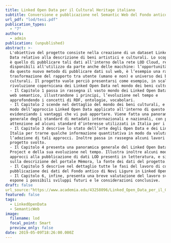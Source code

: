 ```yaml
---
title: Linked Open Data per il Cultural Heritage italiano
subtitle: Conversione e pubblicazione nel Semantic Web del Fondo antico del Comune di Novi Ligure
url_pdf: "lod/tesi.pdf"
publication_types:
  - "7"
authors:
  - admin
publication: (unpublished)
abstract: >-
  L'obiettivo del progetto consiste nella creazione di un dataset Linked Open
  Data relativo alla descrizione di beni artistici e culturali. Lo scopo finale
  è quello di pubblicare tali dati all'interno della rete LOD Cloud, rendendoli
  disponibili all'utilizzo da parte anche delle macchine: l’opportunità offerta
  da questo nuovo metodo di pubblicare dati sul web, è l’esempio una radicale
  trasformazione del rapporto tra utente (umano e non) e universo dei beni
  culturali. Il progetto vuole perciò presentarsi come esempio, in scala, della
  rivoluzione copernicana dei Linked Open Data nel mondo dei beni culturali.
  - Il Capitolo 1 passa in rassegna il vasto mondo dei Linked Open Data e del
  web semantico, illustrandone i principi, l’evoluzione nel tempo e
  approfondendo i concetti di RDF, ontologie, vocabolari.
  - Il Capitolo 2 scende nel dettaglio del mondo dei beni culturali, e in particolar
  modo dell’approccio Linked Open Data applicato all'interno di questo mondo,
  evidenziando i vantaggi che vi può apportare. Viene fatta una panoramica
  generale degli standard di metadati internazionali e nazionali, con particolare
  attenzione ad alcuni standard d’interesse utilizzati in Italia per i beni culturali.
  - Il Capitolo 3 descrive lo stato dell’arte degli Open Data e dei Linked Data in
  Italia per trarne qualche informazione quantitativa in modo da valutare
  l’adozione di tali approcci. Inoltre passa in rassegna alcuni lavori simili al
  progetto svolto.
  - Il Capitolo 4 presenta una panoramica generale del Linked Open Data
  Project e della sua evoluzione nel tempo. Illustra inoltre alcuni modelli e
  approcci alla pubblicazione di dati LOD presenti in letteratura, e si sofferma
  sulla descrizione del portale Mèmora, la fonte dei dati del progetto.
  - Il Capitolo 5 descrive nel dettaglio tutte le fasi del lavoro di conversione e
  pubblicazione dei dati del Fondo antico di Novi Ligure in Linked Open Data .
  - Il Capitolo 6, infine, presenta una breve valutazione del lavoro svolto ed
  espone i possibili sviluppi futuri e le considerazioni conclusive.
draft: false
url_source:"https://www.academia.edu/43258096/Linked_Open_Data_per_il_Cultural_Heritage_italiano_conversione_e_pubblicazione_nel_Semantic_Web_del_Fondo_antico_del_Comune_di_Novi_Ligure"
featured: false
tags:
  - LinkedOpenData
  - SemanticWeb
image:
  filename: lod
  focal_point: Smart
  preview_only: false
date: 2019-05-09T18:26:00.000Z
---
```

